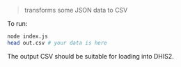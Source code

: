 > transforms some JSON data to CSV

To run:
```bash
node index.js
head out.csv # your data is here
```

The output CSV should be suitable for loading into DHIS2.

